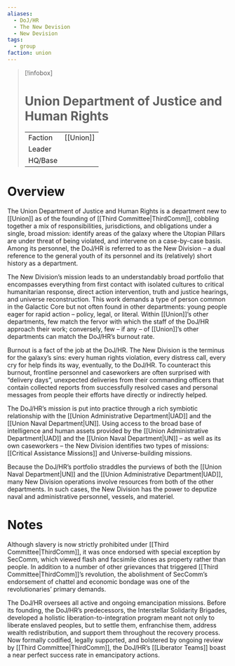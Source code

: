 ```yaml
---
aliases:
  - DoJ/HR
  - The New Devision
  - New Devision
tags:
  - group
faction: union
---
```

> [!infobox] 
> # Union Department of Justice and Human Rights
> | | |
> | ---- | ---- |
> | Faction | [[Union]] |
> | Leader |  |
> | HQ/Base | | 


# Overview
The Union Department of Justice and Human Rights is a department new to [[Union]] as of the founding of [[Third Committee|ThirdComm]], cobbling together a mix of responsibilities, jurisdictions, and obligations under a single, broad mission: identify areas of the galaxy where the Utopian Pillars are under threat of being violated, and intervene on a case-by-case basis. Among its personnel, the DoJ/HR is referred to as the New Division – a dual reference to the general youth of its personnel and its (relatively) short history as a department.

The New Division’s mission leads to an understandably broad portfolio that encompasses everything from first contact with isolated cultures to critical humanitarian response, direct action intervention, truth and justice hearings, and universe reconstruction. This work demands a type of person common in the Galactic Core but not often found in other departments: young people eager for rapid action – policy, legal, or literal. Within [[Union]]’s other departments, few match the fervor with which the staff of the DoJ/HR approach their work; conversely, few – if any – of [[Union]]’s other departments can match the DoJ/HR’s burnout rate.

Burnout is a fact of the job at the DoJ/HR. The New Division is the terminus for the galaxy’s sins: every human rights violation, every distress call, every cry for help finds its way, eventually, to the DoJ/HR. To counteract this burnout, frontline personnel and caseworkers are often surprised with “delivery days”, unexpected deliveries from their commanding officers that contain collected reports from successfully resolved cases and personal messages from people their efforts have directly or indirectly helped.

The DoJ/HR’s mission is put into practice through a rich symbiotic relationship with the [[Union Administrative Department|UAD]] and the [[Union Naval Department|UN]]. Using access to the broad base of intelligence and human assets provided by the [[Union Administrative Department|UAD]] and the [[Union Naval Department|UN]] – as well as its own caseworkers – the New Division identifies two types of missions: [[Critical Assistance Missions]] and Universe-building missions.

Because the DoJ/HR’s portfolio straddles the purviews of both the [[Union Naval Department|UN]] and the [[Union Administrative Department|UAD]], many New Division operations involve resources from both of the other departments. In such cases, the New Division has the power to deputize naval and administrative personnel, vessels, and materiel.

# Notes
Although slavery is now strictly prohibited under [[Third Committee|ThirdComm]], it was once endorsed with special exception by SecComm, which viewed flash and facsimile clones as property rather than people. In addition to a number of other grievances that triggered [[Third Committee|ThirdComm]]’s revolution, the abolishment of SecComm’s endorsement of chattel and economic bondage was one of the revolutionaries’ primary demands.

The DoJ/HR oversees all active and ongoing emancipation missions. Before its founding, the DoJ/HR’s predecessors, the Interstellar Solidarity Brigades, developed a holistic liberation-to-integration program meant not only to liberate enslaved peoples, but to settle them, enfranchise them, address wealth redistribution, and support them throughout the recovery process. Now formally codified, legally supported, and bolstered by ongoing review by [[Third Committee|ThirdComm]], the DoJ/HR’s [[Liberator Teams]] boast a near perfect success rate in emancipatory actions.